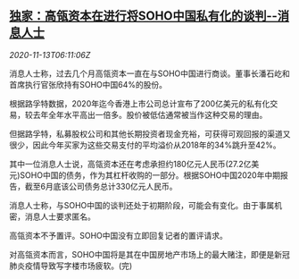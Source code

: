 <!--1605248594000-->
[独家：高瓴资本在进行将SOHO中国私有化的谈判--消息人士](https://cn.reuters.com/article/hillhouse-soho-china-1113-idCNKBS27T0K6)
------

<div><i>2020-11-13T06:11:06Z</i></div><p>消息人士称，过去几个月高瓴资本一直在与SOHO中国进行商谈。董事长潘石屹和首席执行官张欣持有SOHO中国64%的股份。</p><p>根据路孚特数据，2020年迄今香港上市公司总计宣布了200亿美元的私有化交易，较去年全年水平高出一倍多。股价被低估通常被当作这种交易的理由。</p><p>但据路孚特，私募股权公司和其他长期投资者现金充裕，可获得可观回报的渠道又很少，因此今年买家为这些交易支付的平均溢价从2018年的34%跳升至42%。</p><p>其中一位消息人士说，高瓴资本还在考虑承担约180亿元人民币(27.2亿美元)SOHO中国的债务，作为其杠杆收购的一部分。根据SOHO中国2020年中期报告，截至6月底该公司债务总计330亿元人民币。</p><p>消息人士称，与SOHO中国的谈判还处于初期阶段，可能会有变化。由于事属机密，消息人士要求匿名。</p><p>高瓴资本不予置评。SOHO中国没有立即回复记者的置评请求。</p><p>对高瓴资本而言，SOHO中国将是其在中国房地产市场上的最大赌注，即便是新冠肺炎疫情导致写字楼市场疲软。(完)</p>
